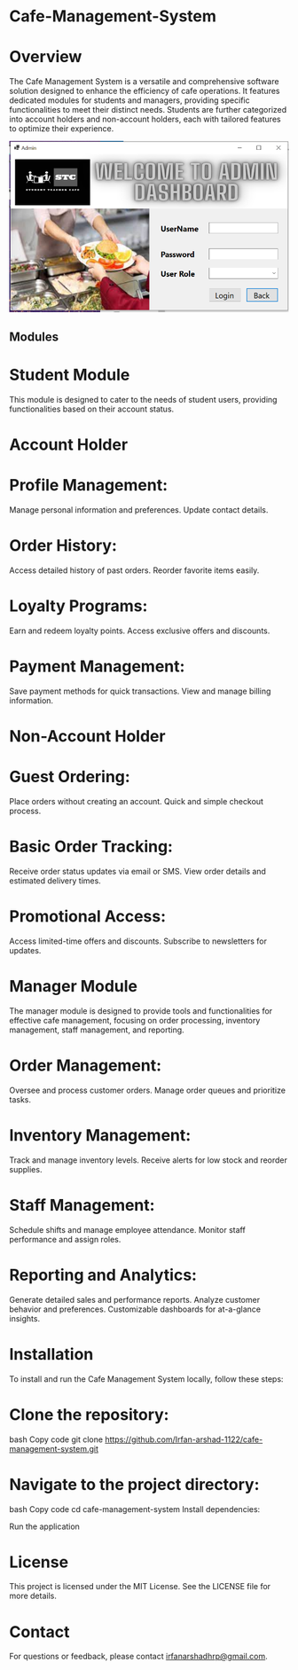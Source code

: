 # Cafe-Management-System

# Overview
The Cafe Management System is a versatile and comprehensive software solution designed to enhance the efficiency of cafe operations. It features dedicated modules for students and managers, providing specific functionalities to meet their distinct needs. Students are further categorized into account holders and non-account holders, each with tailored features to optimize their experience.

![Cafe Logo](img%203.png)

## Modules
# Student Module
This module is designed to cater to the needs of student users, providing functionalities based on their account status.

# Account Holder
# Profile Management:

Manage personal information and preferences.
Update contact details.
# Order History:

Access detailed history of past orders.
Reorder favorite items easily.
# Loyalty Programs:

Earn and redeem loyalty points.
Access exclusive offers and discounts.
# Payment Management:

Save payment methods for quick transactions.
View and manage billing information.
# Non-Account Holder
# Guest Ordering:

Place orders without creating an account.
Quick and simple checkout process.
# Basic Order Tracking:

Receive order status updates via email or SMS.
View order details and estimated delivery times.
# Promotional Access:

Access limited-time offers and discounts.
Subscribe to newsletters for updates.
# Manager Module
The manager module is designed to provide tools and functionalities for effective cafe management, focusing on order processing, inventory management, staff management, and reporting.

# Order Management:

Oversee and process customer orders.
Manage order queues and prioritize tasks.
# Inventory Management:

Track and manage inventory levels.
Receive alerts for low stock and reorder supplies.
# Staff Management:

Schedule shifts and manage employee attendance.
Monitor staff performance and assign roles.
# Reporting and Analytics:

Generate detailed sales and performance reports.
Analyze customer behavior and preferences.
Customizable dashboards for at-a-glance insights.
# Installation
To install and run the Cafe Management System locally, follow these steps:

# Clone the repository:
bash
Copy code
git clone https://github.com/Irfan-arshad-1122/cafe-management-system.git
# Navigate to the project directory:
bash
Copy code
cd cafe-management-system
Install dependencies:

Run the application

# License
This project is licensed under the MIT License. See the LICENSE file for more details.

# Contact
For questions or feedback, please contact irfanarshadhrp@gmail.com.

